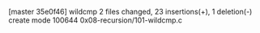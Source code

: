 [master 35e0f46] wildcmp
 2 files changed, 23 insertions(+), 1 deletion(-)
 create mode 100644 0x08-recursion/101-wildcmp.c
